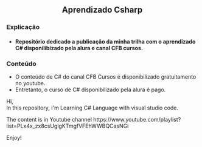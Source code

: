 <h2 align="center">Aprendizado Csharp</h2>

<div>
<h3>Explicação</h3><h4>

- Repositório dedicado a publicação da minha trilha com o aprendizado C# disponilibizado pela alura e canal CFB cursos.</h3>
</div>
<div>
<h3>Conteúdo</h3>
  
- O conteúdo de C# do canal CFB Cursos é disponibilizado gratuitamento no youtube. 
- Entretanto, o curso de C# disponibilizado pela alura é pago.
</div>
<div>

</div>
<p>Hi, <br>In this repository, i'm Learning C# Language with visual studio code.</p>
<p>The content is in Youtube channel <link>https://www.youtube.com/playlist?list=PLx4x_zx8csUglgKTmgfVFEhWWBQCasNGi</link></br></p>
<p>Enjoy!</p>
